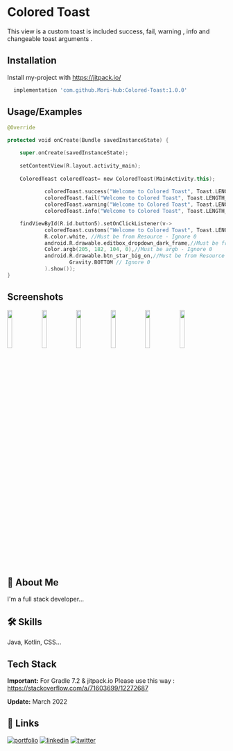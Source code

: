 
# Colored Toast

This view is a custom toast is included success, fail, warning , info and changeable toast arguments .


## Installation

Install my-project with https://jitpack.io/

```bash
  implementation 'com.github.Mori-hub:Colored-Toast:1.0.0'
```
    
## Usage/Examples

```kotlin
@Override

protected void onCreate(Bundle savedInstanceState) {

    super.onCreate(savedInstanceState);
    
    setContentView(R.layout.activity_main);
    
    ColoredToast coloredToast= new ColoredToast(MainActivity.this);
    
            coloredToast.success("Welcome to Colored Toast", Toast.LENGTH_SHORT).show());
            coloredToast.fail("Welcome to Colored Toast", Toast.LENGTH_SHORT).show());
            coloredToast.warning("Welcome to Colored Toast", Toast.LENGTH_SHORT).show());
            coloredToast.info("Welcome to Colored Toast", Toast.LENGTH_SHORT).show());

    findViewById(R.id.button5).setOnClickListener(v->
            coloredToast.customs("Welcome to Colored Toast", Toast.LENGTH_SHORT,
            R.color.white, //Must be from Resource - Ignore 0
            android.R.drawable.editbox_dropdown_dark_frame,//Must be from Resource - Ignore 0
            Color.argb(205, 182, 104, 0),//Must be argb - Ignore 0
            android.R.drawable.btn_star_big_on,//Must be from Resource - Ignore 0
                    Gravity.BOTTOM // Ignore 0
            ).show());
}
```
## Screenshots
<img src="https://user-images.githubusercontent.com/53067774/160169777-3021113f-06d0-47a4-b61e-030ee267834c.jpg" width="15%"></img> <img src="https://user-images.githubusercontent.com/53067774/160169787-7e5932e3-e655-47dc-9acd-d3b5e3bde725.jpg" width="15%"></img> <img src="https://user-images.githubusercontent.com/53067774/160169799-e814be6c-80ad-4f5e-8fab-785e81531964.jpg" width="15%"></img> <img src="https://user-images.githubusercontent.com/53067774/160169811-cb655179-8135-426a-b591-53917d9d1f4c.jpg" width="15%"></img> <img src="https://user-images.githubusercontent.com/53067774/160169821-1fb3b5b5-b598-4f53-b95c-9dd97a08f27e.jpg" width="15%"></img> <img src="https://user-images.githubusercontent.com/53067774/160169826-f005d538-e092-4a58-ab75-8ef5d32b08ae.jpg" width="15%"></img> 

## 🚀 About Me
I'm a full stack developer...


## 🛠 Skills
Java, Kotlin, CSS...

## Tech Stack

**Important:** For Gradle 7.2 & jitpack.io Please use this way : https://stackoverflow.com/a/71603699/12272687

**Update:** March 2022


## 🔗 Links
[![portfolio](https://img.shields.io/badge/my_portfolio-000?style=for-the-badge&logo=ko-fi&logoColor=white)](https://github.com/Mori-hub)
[![linkedin](https://img.shields.io/badge/linkedin-0A66C2?style=for-the-badge&logo=linkedin&logoColor=white)](https://www.linkedin.com/)
[![twitter](https://img.shields.io/badge/twitter-1DA1F2?style=for-the-badge&logo=twitter&logoColor=white)](https://twitter.com/)

